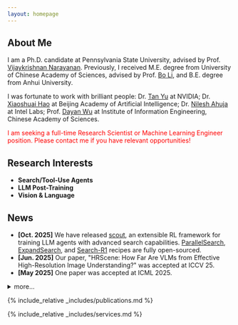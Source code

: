 ```yaml
---
layout: homepage
---
```


## About Me

I am a Ph.D. candidate at Pennsylvania State University, advised by Prof. [Vijaykrishnan Narayanan](https://sites.psu.edu/vijaykrishnannarayanan/). Previously, I received M.E. degree from University of Chinese Academy of Sciences, advised by Prof. [Bo Li](https://people.ucas.ac.cn/~iieLibo), and B.E. degree from Anhui University.

I was fortunate to work with brilliant people: Dr. [Tan Yu](https://sites.google.com/site/tanyuspersonalwebsite/) at NVIDIA; Dr. [Xiaoshuai Hao](https://scholar.google.com/citations?user=ui0lvY4AAAAJ) at Beijing Academy of Artificial Intelligence; Dr. [Nilesh Ahuja](https://scholar.google.com/citations?user=y9njJHAAAAAJ) at Intel Labs; Prof. [Dayan Wu](https://scholar.google.com/citations?user=O6g-IHsAAAAJ) at Institute of Information Engineering, Chinese Academy of Sciences.

<span style="color:red">I am seeking a full-time Research Scientist or Machine Learning Engineer position. Please contact me if you have relevant opportunities!</span>

## Research Interests
- **Search/Tool-Use Agents**
- **LLM Post-Training**
- **Vision & Language**

## News
- **[Oct. 2025]** We have released [scout](https://github.com/Tree-Shu-Zhao/scout), an extensible RL framework for training LLM agents with advanced search capabilities. [ParallelSearch](https://shuzhao.me/ParallelSearchProject/), [ExpandSearch](https://shuzhao.me/ExpandSearchProject/), and [Search-R1](https://arxiv.org/abs/2505.15117) recipes are fully open-sourced.
- **[Jun. 2025]** Our paper, "HRScene: How Far Are VLMs from Effective High-Resolution Image Understanding?" was accepted at ICCV 25.
- **[May 2025]** One paper was accepted at ICML 2025.
<details><summary> more... </summary>
<ul>
  <li>**[Mar. 2025]** I will be interning at NVIDIA this summer. See you in Santa Clara!</li>
</ul>   
</details>

{% include_relative _includes/publications.md %}

{% include_relative _includes/services.md %}
